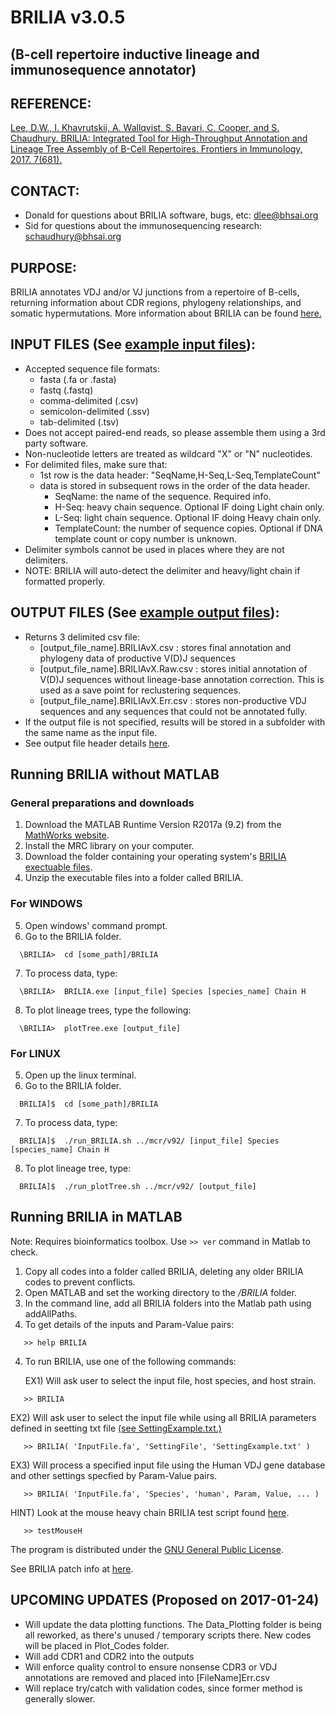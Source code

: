 # BRILIA  v3.0.5
## (B-cell repertoire inductive lineage and immunosequence annotator)

## REFERENCE:
[Lee, D.W., I. Khavrutskii, A. Wallqvist, S. Bavari, C. Cooper, and S. Chaudhury. BRILIA: Integrated Tool for High-Throughput Annotation and Lineage Tree Assembly of B-Cell Repertoires. Frontiers in Immunology, 2017. 7(681).](http://journal.frontiersin.org/article/10.3389/fimmu.2016.00681/full)

## CONTACT:
  *  Donald for questions about BRILIA software, bugs, etc: dlee@bhsai.org  
  *  Sid for questions about the immunosequencing research: schaudhury@bhsai.org

## PURPOSE:

BRILIA annotates VDJ and/or VJ junctions from a repertoire of B-cells, returning information about CDR regions, phylogeny relationships, and somatic hypermutations. More information about BRILIA can be found [here.](http://journal.frontiersin.org/article/10.3389/fimmu.2016.00681/full)
  
## INPUT FILES (See [example input files](https://github.com/BHSAI/BRILIA/tree/master/Examples/MouseH)): 
 
  * Accepted sequence file formats: 
    * fasta (.fa or .fasta)
    * fastq (.fastq)
    * comma-delimited (.csv)
    * semicolon-delimited (.ssv)
    * tab-delimited (.tsv)
  * Does not accept paired-end reads, so please assemble them using a 3rd party software.
  * Non-nucleotide letters are treated as wildcard "X" or "N" nucleotides.
  * For delimited files, make sure that:
    * 1st row is the data header: "SeqName,H-Seq,L-Seq,TemplateCount"
    * data is stored in subsequent rows in the order of the data header. 
      * SeqName: the name of the sequence. Required info.
      * H-Seq: heavy chain sequence. Optional IF doing Light chain only.
      * L-Seq: light chain sequence. Optional IF doing Heavy chain only.
      * TemplateCount: the number of sequence copies. Optional if DNA template count or copy number is unknown.
  * Delimiter symbols cannot be used in places where they are not delimiters.
  * NOTE: BRILIA will auto-detect the delimiter and heavy/light chain if formatted properly.

## OUTPUT FILES (See [example output files](https://github.com/BHSAI/BRILIA/tree/master/Examples/MouseH/MouseH_Fasta)): 

  * Returns 3 delimited csv file:
    * [output_file_name].BRILIAvX.csv : stores final annotation and phylogeny data of productive V(D)J sequences
    * [output_file_name].BRILIAvX.Raw.csv : stores initial annotation of V(D)J sequences without lineage-base annotation correction. This is used as a save point for reclustering sequences. 
    * [output_file_name].BRILIAvX.Err.csv : stores non-productive VDJ sequences and any sequences that could not be annotated fully.
  * If the output file is not specified, results will be stored in a subfolder with the same name as the input file. 
  * See output file header details [here](https://github.com/BHSAI/BRILIA/blob/master/Tables/DataHeaderInfo.csv).

## Running BRILIA without MATLAB
### General preparations and downloads
1. Download the MATLAB Runtime Version R2017a (9.2) from the [MathWorks website](https://www.mathworks.com/products/compiler/mcr.html).
2. Install the MRC library on your computer.
3. Download the folder containing your operating system's [BRILIA exectuable files](https://github.com/BHSAI/BRILIA/tree/master/Bin).
4. Unzip the executable files into a folder called BRILIA.

### For WINDOWS
5. Open windows' command prompt.
6. Go to the BRILIA folder.
```
  \BRILIA>  cd [some_path]/BRILIA
```
7. To process data, type:
```
  \BRILIA>  BRILIA.exe [input_file] Species [species_name] Chain H
```
8. To plot lineage trees, type the following:
```
  \BRILIA>  plotTree.exe [output_file]
```

### For LINUX
5. Open up the linux terminal.
6. Go to the BRILIA folder.
```
  BRILIA]$  cd [some_path]/BRILIA
```
7. To process data, type:
```
  BRILIA]$  ./run_BRILIA.sh ../mcr/v92/ [input_file] Species [species_name] Chain H
```
8. To plot lineage tree, type:
```
  BRILIA]$  ./run_plotTree.sh ../mcr/v92/ [output_file]
```

## Running BRILIA in MATLAB 

Note: Requires bioinformatics toolbox. Use `>> ver` command in Matlab to check.
1. Copy all codes into a folder called BRILIA, deleting any older BRILIA codes to prevent conflicts.
2. Open MATLAB and set the working directory to the */BRILIA* folder.
3. In the command line, add all BRILIA folders into the Matlab path using addAllPaths.  
4. To get details of the inputs and Param-Value pairs:
```
   >> help BRILIA 
```
4. To run BRILIA, use one of the following commands:

   EX1) Will ask user to select the input file, host species, and host strain.
```
   >> BRILIA  
```
   
   EX2) Will ask user to select the input file while using all BRILIA parameters defined in seetting txt file [(see SettingExample.txt.)]()
```
   >> BRILIA( 'InputFile.fa', 'SettingFile', 'SettingExample.txt' )    
```

   EX3) Will process a specified input file using the Human VDJ gene database and other settings specfied by Param-Value pairs.
```
   >> BRILIA( 'InputFile.fa', 'Species', 'human', Param, Value, ... )  
```

   HINT) Look at the mouse heavy chain BRILIA test script found [here](https://github.com/BHSAI/BRILIA/blob/master/Examples/MouseH/testMouseH.m).
```
   >> testMouseH
```


The program is distributed under the [GNU General Public License](http://www.gnu.org/licenses/gpl.html).  

See BRILIA patch info at [here](https://github.com/BHSAI/BRILIA/blob/master/PatchInfo.md).  

## UPCOMING UPDATES (Proposed on 2017-01-24)
  *  Will update the data plotting functions. The Data_Plotting folder is being all reworked, as there's unused / temporary scripts there. New codes will be placed in Plot_Codes folder.
  *  Will add CDR1 and CDR2 into the outputs
  *  Will enforce quality control to ensure nonsense CDR3 or VDJ annotations are removed and placed into [FileName]Err.csv
  *  Will replace try/catch with validation codes, since former method is generally slower.
